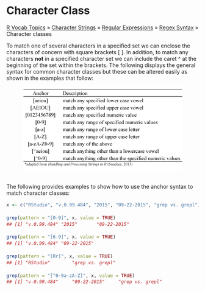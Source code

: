 # Character Class

[R Vocab Topics](index) &#187; [Character Strings](characters) &#187; [Regular Expressions](regex) &#187; [Regex Syntax](regex_syntax) &#187; Character classes

To match one of several characters in a specified set we can enclose the characters of concern with square brackets [ ].  In addition, to match any characters **not** in a specified character set we can include the caret ^ at the beginning of the set within the brackets.  The following displays the general syntax for common character classes but these can be altered easily as shown in the examples that follow:

<center>
<img src="images/character_class.png" alt="Character Classes">
</center>     

<br>

The following provides examples to show how to use the anchor syntax to match character classes:


```r
x <- c("RStudio", "v.0.99.484", "2015", "09-22-2015", "grep vs. grepl")

grep(pattern = "[0-9]", x, value = TRUE)
## [1] "v.0.99.484" "2015"       "09-22-2015"

grep(pattern = "[6-9]", x, value = TRUE)
## [1] "v.0.99.484" "09-22-2015"

grep(pattern = "[Rr]", x, value = TRUE)
## [1] "RStudio"        "grep vs. grepl"

grep(pattern = "[^0-9a-zA-Z]", x, value = TRUE)
## [1] "v.0.99.484"     "09-22-2015"     "grep vs. grepl"
```
